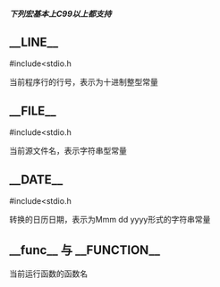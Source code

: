 ##### 下列宏基本上C99以上都支持

## \_\_LINE\_\_ 

#include<stdio.h

当前程序行的行号，表示为十进制整型常量

## \_\_FILE\_\_  

#include<stdio.h

当前源文件名，表示字符串型常量

## \_\_DATE\_\_ 

#include<stdio.h

转换的日历日期，表示为Mmm dd yyyy形式的字符串常量

## \_\_func\_\_ 与 \_\_FUNCTION\_\_
当前运行函数的函数名
